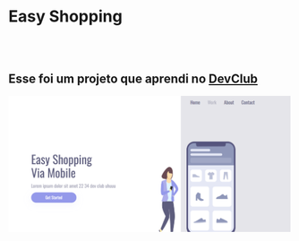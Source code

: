 <h1>Easy Shopping</h1>
<br>
<br>
<h2>Esse foi um projeto que aprendi no <a href="https://aulas.devclub.com.br/">DevClub</a></h2>
<img src="https://github.com/Diogolsn10/Easy-Shopping---Projeto-responsivo/blob/main/img/Easy-Shopping.png?raw=true">
